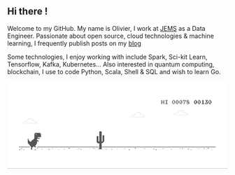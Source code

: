 ## Hi there !

Welcome to my GitHub. My name is Olivier, I work at [JEMS](https://www.jems-group.com) as a Data Engineer. Passionate about open source, cloud technologies & machine learning, I frequently publish posts on my [blog](https://obrunet.github.io)

Some technologies, I enjoy working with include Spark, Sci-kit Learn, Tensorflow, Kafka, Kubernetes...
Also interested in quantum computing, blockchain, I use to code Python, Scala, Shell & SQL and wish to learn Go. 

<img src="https://github.com/obrunet/obrunet/blob/main/dino.gif" height="200" />